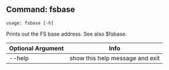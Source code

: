 ## Command: fsbase ##
```
usage: fsbase [-h]
```
Prints out the FS base address. See also $fsbase.  

| Optional Argument | Info |
|---------------------|------|
| --help | show this help message and exit |


